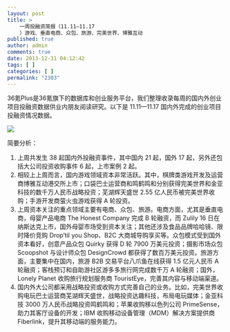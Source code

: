 ```yaml
---
layout: post
title: >
    一周投融资简报（11.11—11.17
    ）游戏、垂直电商、众包、旅游、完美世界、博雅互动
published: true
author: admin
comments: true
date: 2013-12-31 04:12:42
tags: [ ]
categories: [ ]
permalink: "2303"
---
```

36氪Plus是36氪旗下的数据库和创业服务平台，我们整理收录每周的国内外创业项目投融资数据供业内朋友阅读研究。以下是 11.11—11.17 国内外完成的创业项目投融资情况数据。

![][1]

简要分析：

  1. 上周共发生 38 起国内外投融资事件，其中国内 21 起，国外 17 起，另外还包括大公司投资收购事件 6 起，上市案例 2 起。
  2. 相较上上周而言，国内游戏领域资本非常活跃。其中，棋牌类游戏开发及运营商博雅互动港交所上市；口袋巴士运营商和鸣鹤鸣和分别获得完美世界和金亚科技的数千万人民币战略投资；芜湖辉天盛世 2.55 亿人民币被完美世界收购；手游开发商萤火虫游戏获得 A 轮投资。
  3. 上周资本关注的重点领域主要有电商、众包、旅游。电商方面，尤其是垂直电商，母婴产品电商 The Honest Company 完成 B 轮融资，而 Zulily 16 日在纳斯达克上市，国外母婴市场受到资本关注；其他还涉及食品品牌哈哈镜、限时降价竞购 Drop&#8217;til you Shop、B2C 大商城导购享买等。众包模式受到国外资本看好，创意产品众包 Quirky 获得 D 轮 7900 万美元投资；摄影市场众包 Scoopshot 与设计师众包 DesignCrowd 都获得了数百万美元投资。旅游方面，主要集中在国内，旅游 B2B 交易平台八爪鱼在线获得 1.5 亿元人民币 A 轮融资；客栈预订和自助游社区游多多旅行网完成数千万 A 轮融资；国外，Lonely Planet 收购旅行规划服务商 TouristEye，完善其内容与移动端渠道。
  4. 国内外大公司都采用战略投资或收购方式完善自己的业务。比如，完美世界收购电玩巴士运营商芜湖辉天盛世，战略投资达趣科技，布局电玩媒体；金亚科技 3000 万人民币战略投资鸣鹤鸣和；苹果收购移以色列公司 PrimeSense，助力其客厅设备的开发；IBM 收购移动设备管理（MDM）解决方案提供商 Fiberlink，提升其移动端的服务能力。

 [1]: http://yongz.com/yz/wp-content/uploads/2014/04/b66dd7f6bead058edcd4fdc87338d1f3.jpg